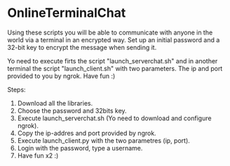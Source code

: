 # OnlineTerminalChat
Using these scripts you will be able to communicate with anyone in the world via a terminal in an encrypted way. Set up an initial password and a 32-bit key to encrypt the message when sending it.

Yo need to execute firts the script "launch_serverchat.sh" and in another terminal the script "launch_client.sh" with two parameters. The ip and port provided to you by ngrok. Have fun :)

Steps:

1. Download all the libraries.
2. Choose the password and 32bits key.
3. Execute launch_serverchat.sh (Yo need to download and configure ngrok).
4. Copy the ip-addres and port provided by ngrok.
5. Execute launch_client.py with the two parametres (ip, port).
6. Login with the password, type a username.
7. Have fun x2 :)
